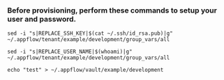 ### Before provisioning, perform these commands to setup your user and password.

`sed -i "s|REPLACE_SSH_KEY|$(cat ~/.ssh/id_rsa.pub)|g" ~/.appflow/tenant/example/development/group_vars/all`

`sed -i "s|REPLACE_USER_NAME|$(whoami)|g" ~/.appflow/tenant/example/development/group_vars/all`

`echo "test" > ~/.appflow/vault/example/development`
